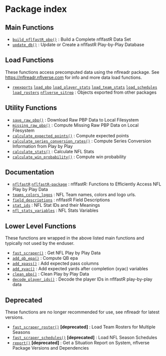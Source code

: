 # Package index

## Main Functions

- [`build_nflfastR_pbp()`](https://nflfastr.com/reference/build_nflfastR_pbp.md)
  : Build a Complete nflfastR Data Set
- [`update_db()`](https://nflfastr.com/reference/update_db.md) : Update
  or Create a nflfastR Play-by-Play Database

## Load Functions

These functions access precomputed data using the nflreadr package. See
<https://nflreadr.nflverse.com> for info and more data load functions.

- [`reexports`](https://nflfastr.com/reference/reexports.md)
  [`load_pbp`](https://nflfastr.com/reference/reexports.md)
  [`load_player_stats`](https://nflfastr.com/reference/reexports.md)
  [`load_team_stats`](https://nflfastr.com/reference/reexports.md)
  [`load_schedules`](https://nflfastr.com/reference/reexports.md)
  [`load_rosters`](https://nflfastr.com/reference/reexports.md)
  [`nflverse_sitrep`](https://nflfastr.com/reference/reexports.md) :
  Objects exported from other packages

## Utility Functions

- [`save_raw_pbp()`](https://nflfastr.com/reference/save_raw_pbp.md) :
  Download Raw PBP Data to Local Filesystem
- [`missing_raw_pbp()`](https://nflfastr.com/reference/missing_raw_pbp.md)
  : Compute Missing Raw PBP Data on Local Filesystem
- [`calculate_expected_points()`](https://nflfastr.com/reference/calculate_expected_points.md)
  : Compute expected points
- [`calculate_series_conversion_rates()`](https://nflfastr.com/reference/calculate_series_conversion_rates.md)
  : Compute Series Conversion Information from Play by Play
- [`calculate_stats()`](https://nflfastr.com/reference/calculate_stats.md)
  : Calculate NFL Stats
- [`calculate_win_probability()`](https://nflfastr.com/reference/calculate_win_probability.md)
  : Compute win probability

## Documentation

- [`nflfastR`](https://nflfastr.com/reference/nflfastR-package.md)
  [`nflfastR-package`](https://nflfastr.com/reference/nflfastR-package.md)
  : nflfastR: Functions to Efficiently Access NFL Play by Play Data
- [`teams_colors_logos`](https://nflfastr.com/reference/teams_colors_logos.md)
  : NFL Team names, colors and logo urls.
- [`field_descriptions`](https://nflfastr.com/reference/field_descriptions.md)
  : nflfastR Field Descriptions
- [`stat_ids`](https://nflfastr.com/reference/stat_ids.md) : NFL Stat
  IDs and their Meanings
- [`nfl_stats_variables`](https://nflfastr.com/reference/nfl_stats_variables.md)
  : NFL Stats Variables

## Lower Level Functions

These functions are wrapped in the above listed main functions and
typically not used by the enduser.

- [`fast_scraper()`](https://nflfastr.com/reference/fast_scraper.md) :
  Get NFL Play by Play Data
- [`add_qb_epa()`](https://nflfastr.com/reference/add_qb_epa.md) :
  Compute QB epa
- [`add_xpass()`](https://nflfastr.com/reference/add_xpass.md) : Add
  expected pass columns
- [`add_xyac()`](https://nflfastr.com/reference/add_xyac.md) : Add
  expected yards after completion (xyac) variables
- [`clean_pbp()`](https://nflfastr.com/reference/clean_pbp.md) : Clean
  Play by Play Data
- [`decode_player_ids()`](https://nflfastr.com/reference/decode_player_ids.md)
  : Decode the player IDs in nflfastR play-by-play data

## Deprecated

These functions are no longer recommended for use, see nflreadr for
latest versions.

- [`fast_scraper_roster()`](https://nflfastr.com/reference/fast_scraper_roster.md)
  **\[deprecated\]** : Load Team Rosters for Multiple Seasons
- [`fast_scraper_schedules()`](https://nflfastr.com/reference/fast_scraper_schedules.md)
  **\[deprecated\]** : Load NFL Season Schedules
- [`report()`](https://nflfastr.com/reference/report.md)
  **\[deprecated\]** : Get a Situation Report on System, nflverse
  Package Versions and Dependencies
